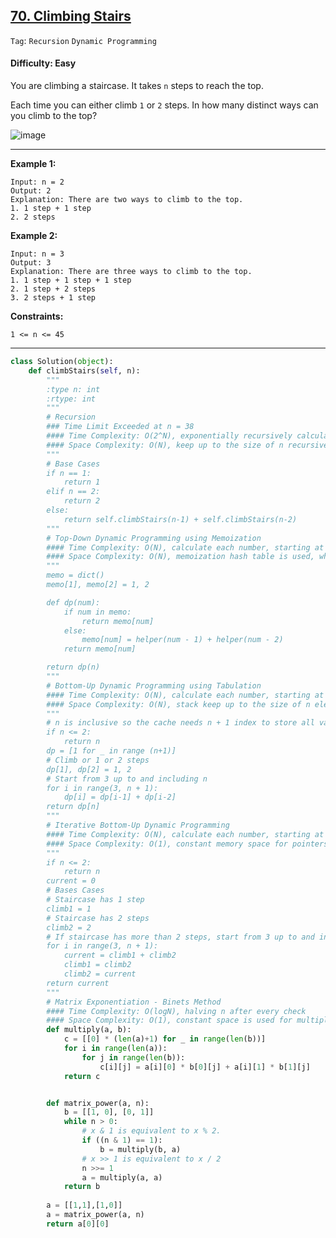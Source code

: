 ## [70. Climbing Stairs](https://leetcode.com/problems/climbing-stairs)

```Tag```: ```Recursion``` ```Dynamic Programming```

#### Difficulty: Easy

You are climbing a staircase. It takes ```n``` steps to reach the top.

Each time you can either climb ```1``` or ```2``` steps. In how many distinct ways can you climb to the top?

![image](https://user-images.githubusercontent.com/35042430/206768449-24391721-d312-4874-a7dd-5cb8967e0f77.png)

---

__Example 1:__
```
Input: n = 2
Output: 2
Explanation: There are two ways to climb to the top.
1. 1 step + 1 step
2. 2 steps
```

__Example 2:__
```
Input: n = 3
Output: 3
Explanation: There are three ways to climb to the top.
1. 1 step + 1 step + 1 step
2. 1 step + 2 steps
3. 2 steps + 1 step
```

__Constraints:__
```
1 <= n <= 45
```

---

```Python
class Solution(object):
    def climbStairs(self, n):
        """
        :type n: int
        :rtype: int
        """
        # Recursion
        ### Time Limit Exceeded at n = 38
        #### Time Complexity: O(2^N), exponentially recursively calculate every number up to n
        #### Space Complexity: O(N), keep up to the size of n recursively until reach base cases
        """
        # Base Cases
        if n == 1:
            return 1
        elif n == 2:
            return 2
        else:
            return self.climbStairs(n-1) + self.climbStairs(n-2)
        """
        # Top-Down Dynamic Programming using Memoization
        #### Time Complexity: O(N), calculate each number, starting at 3 up to and including N, is visited, computed and then stored for O(1) access later on.
        #### Space Complexity: O(N), memoization hash table is used, which occupies O(N) space
        """
        memo = dict()
        memo[1], memo[2] = 1, 2   

        def dp(num):
            if num in memo:
                return memo[num]
            else:
                memo[num] = helper(num - 1) + helper(num - 2)
            return memo[num]

        return dp(n)
        """
        # Bottom-Up Dynamic Programming using Tabulation
        #### Time Complexity: O(N), calculate each number, starting at 3 up to and including N, is visited, computed and then stored for O(1) access later on.
        #### Space Complexity: O(N), stack keep up to the size of n elements
        """
        # n is inclusive so the cache needs n + 1 index to store all value
        if n <= 2:
            return n
        dp = [1 for _ in range (n+1)] 
        # Climb or 1 or 2 steps
        dp[1], dp[2] = 1, 2
        # Start from 3 up to and including n
        for i in range(3, n + 1):
            dp[i] = dp[i-1] + dp[i-2]
        return dp[n]
        """
        # Iterative Bottom-Up Dynamic Programming
        #### Time Complexity: O(N), calculate each number, starting at 3 up to and including N, is visited, computed and then stored for O(1) access later on.
        #### Space Complexity: O(1), constant memory space for pointers
        """
        if n <= 2:
            return n
        current = 0  
        # Bases Cases
        # Staircase has 1 step
        climb1 = 1 
        # Staircase has 2 steps
        climb2 = 2
        # If staircase has more than 2 steps, start from 3 up to and including n
        for i in range(3, n + 1):
            current = climb1 + climb2
            climb1 = climb2
            climb2 = current
        return current
        """
        # Matrix Exponentiation - Binets Method
        #### Time Complexity: O(logN), halving n after every check
        #### Space Complexity: O(1), constant space is used for multiply
        def multiply(a, b):
            c = [[0] * (len(a)+1) for _ in range(len(b))]
            for i in range(len(a)):
                for j in range(len(b)):
                    c[i][j] = a[i][0] * b[0][j] + a[i][1] * b[1][j]
            return c


        def matrix_power(a, n):
            b = [[1, 0], [0, 1]]
            while n > 0:
                # x & 1 is equivalent to x % 2.
                if ((n & 1) == 1):
                    b = multiply(b, a)
                # x >> 1 is equivalent to x / 2                    
                n >>= 1
                a = multiply(a, a)
            return b
        
        a = [[1,1],[1,0]]
        a = matrix_power(a, n)
        return a[0][0]
```
